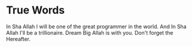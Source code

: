 # True Words

In Sha Allah I will be one of the great programmer in the world. And In Sha Allah I'll be a trillionaire.
Dream Big Allah is with you.
Don't forget the Hereafter.
